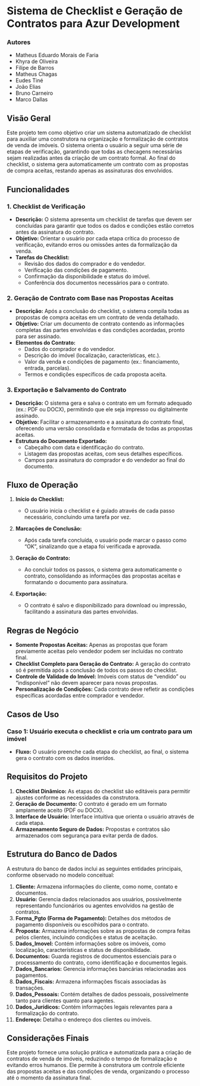 # Sistema de Checklist e Geração de Contratos para Azur Development

### Autores
- Matheus Eduardo Morais de Faria
- Khyra de Oliveira
- Filipe de Barros
- Matheus Chagas
- Eudes Tiné
- João Elias
- Bruno Carneiro
- Marco Dallas

## Visão Geral
Este projeto tem como objetivo criar um sistema automatizado de checklist para auxiliar uma construtora na organização e formalização de contratos de venda de imóveis. O sistema orienta o usuário a seguir uma série de etapas de verificação, garantindo que todas as checagens necessárias sejam realizadas antes da criação de um contrato formal. Ao final do checklist, o sistema gera automaticamente um contrato com as propostas de compra aceitas, restando apenas as assinaturas dos envolvidos.

## Funcionalidades

### 1. Checklist de Verificação
- **Descrição:** O sistema apresenta um checklist de tarefas que devem ser concluídas para garantir que todos os dados e condições estão corretos antes da assinatura do contrato.
- **Objetivo:** Orientar o usuário por cada etapa crítica do processo de verificação, evitando erros ou omissões antes da formalização da venda.
- **Tarefas do Checklist:**
  - Revisão dos dados do comprador e do vendedor.
  - Verificação das condições de pagamento.
  - Confirmação da disponibilidade e status do imóvel.
  - Conferência dos documentos necessários para o contrato.

### 2. Geração de Contrato com Base nas Propostas Aceitas
- **Descrição:** Após a conclusão do checklist, o sistema compila todas as propostas de compra aceitas em um contrato de venda detalhado.
- **Objetivo:** Criar um documento de contrato contendo as informações completas das partes envolvidas e das condições acordadas, pronto para ser assinado.
- **Elementos do Contrato:**
  - Dados do comprador e do vendedor.
  - Descrição do imóvel (localização, características, etc.).
  - Valor da venda e condições de pagamento (ex.: financiamento, entrada, parcelas).
  - Termos e condições específicos de cada proposta aceita.

### 3. Exportação e Salvamento do Contrato
- **Descrição:** O sistema gera e salva o contrato em um formato adequado (ex.: PDF ou DOCX), permitindo que ele seja impresso ou digitalmente assinado.
- **Objetivo:** Facilitar o armazenamento e a assinatura do contrato final, oferecendo uma versão consolidada e formatada de todas as propostas aceitas.
- **Estrutura do Documento Exportado:**
  - Cabeçalho com data e identificação do contrato.
  - Listagem das propostas aceitas, com seus detalhes específicos.
  - Campos para assinatura do comprador e do vendedor ao final do documento.

## Fluxo de Operação

1. **Início do Checklist:**
   - O usuário inicia o checklist e é guiado através de cada passo necessário, concluindo uma tarefa por vez.

2. **Marcações de Conclusão:**
   - Após cada tarefa concluída, o usuário pode marcar o passo como “OK”, sinalizando que a etapa foi verificada e aprovada.

3. **Geração do Contrato:**
   - Ao concluir todos os passos, o sistema gera automaticamente o contrato, consolidando as informações das propostas aceitas e formatando o documento para assinatura.

4. **Exportação:**
   - O contrato é salvo e disponibilizado para download ou impressão, facilitando a assinatura das partes envolvidas.

## Regras de Negócio

- **Somente Propostas Aceitas:** Apenas as propostas que foram previamente aceitas pelo vendedor podem ser incluídas no contrato final.
- **Checklist Completo para Geração do Contrato:** A geração do contrato só é permitida após a conclusão de todos os passos do checklist.
- **Controle de Validade do Imóvel:** Imóveis com status de “vendido” ou “indisponível” não devem aparecer para novas propostas.
- **Personalização de Condições:** Cada contrato deve refletir as condições específicas acordadas entre comprador e vendedor.

## Casos de Uso

### Caso 1: Usuário executa o checklist e cria um contrato para um imóvel
- **Fluxo:** O usuário preenche cada etapa do checklist, ao final, o sistema gera o contrato com os dados inseridos.

## Requisitos do Projeto

1. **Checklist Dinâmico:** As etapas do checklist são editáveis para permitir ajustes conforme as necessidades da construtora.
2. **Geração de Documento:** O contrato é gerado em um formato amplamente aceito (PDF ou DOCX).
3. **Interface de Usuário:** Interface intuitiva que orienta o usuário através de cada etapa.
4. **Armazenamento Seguro de Dados:** Propostas e contratos são armazenados com segurança para evitar perda de dados.

## Estrutura do Banco de Dados

A estrutura do banco de dados inclui as seguintes entidades principais, conforme observado no modelo conceitual:

1. **Cliente:** Armazena informações do cliente, como nome, contato e documentos.
2. **Usuário:** Gerencia dados relacionados aos usuários, possivelmente representando funcionários ou agentes envolvidos na gestão de contratos.
3. **Forma_Pgto (Forma de Pagamento):** Detalhes dos métodos de pagamento disponíveis ou escolhidos para o contrato.
4. **Proposta:** Armazena informações sobre as propostas de compra feitas pelos clientes, incluindo condições e status de aceitação.
5. **Dados_Imovel:** Contém informações sobre os imóveis, como localização, características e status de disponibilidade.
6. **Documentos:** Guarda registros de documentos essenciais para o processamento do contrato, como identificação e documentos legais.
7. **Dados_Bancarios:** Gerencia informações bancárias relacionadas aos pagamentos.
8. **Dados_Fiscais:** Armazena informações fiscais associadas às transações.
9. **Dados_Pessoais:** Contém detalhes de dados pessoais, possivelmente tanto para clientes quanto para agentes.
10. **Dados_Jurídicos:** Contém informações legais relevantes para a formalização do contrato.
11. **Endereço:** Detalha o endereço dos clientes ou imóveis.

## Considerações Finais
Este projeto fornece uma solução prática e automatizada para a criação de contratos de venda de imóveis, reduzindo o tempo de formalização e evitando erros humanos. Ele permite à construtora um controle eficiente das propostas aceitas e das condições de venda, organizando o processo até o momento da assinatura final.

